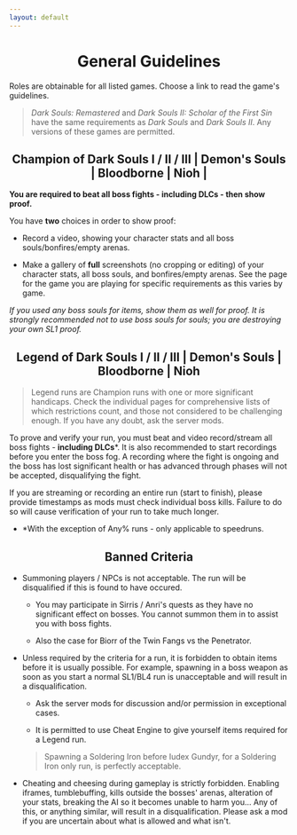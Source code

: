 ```yaml
---
layout: default
---
```


<h1 style="text-align: center;"> General Guidelines </h1>

 Roles are obtainable for all listed games. Choose a link to read the game's guidelines.
 
>_Dark Souls: Remastered_ and _Dark Souls II: Scholar of the First Sin_ have the same requirements as _Dark Souls_ and _Dark Souls II_. Any versions of these games are permitted.


<h2 style="text-align: center;"> Champion of Dark Souls I / II / III | Demon's Souls | Bloodborne | Nioh | </h2>

**You are required to beat all boss fights - including DLCs - then show proof.**

You have **two** choices in order to show proof:

* Record a video, showing your character stats and all boss souls/bonfires/empty arenas.

* Make a gallery of **full** screenshots (no cropping or editing) of your character stats, all boss souls, and bonfires/empty arenas. See the page for the game you are playing for specific requirements as this varies by game.

_If you used any boss souls for items, show them as well for proof. It is strongly recommended not to use boss souls for souls; you are destroying your own SL1 proof._

<h2 style="text-align: center;"> Legend of Dark Souls I / II / III | Demon's Souls | Bloodborne | Nioh  </h2>

> Legend runs are Champion runs with one or more significant handicaps. Check the individual pages for comprehensive lists of which restrictions count, and those not considered to be challenging enough. If you have any doubt, ask the server mods.

To prove and verify your run, you must beat and video record/stream all boss fights - **including DLCs***. It is also recommended to start recordings before you enter the boss fog. A recording where the fight is ongoing and the boss has lost significant health or has advanced through phases will not be accepted, disqualifying the fight.

If you are streaming or recording an entire run (start to finish), please provide timestamps as mods must check individual boss kills. Failure to do so will cause verification of your run to take much longer.


- *With the exception of Any% runs - only applicable to speedruns.




<h2 style="text-align: center;"> Banned Criteria</h2>

- Summoning players / NPCs is not acceptable. The run will be disqualified if this is found to have occured. 
  
  - You may participate in Sirris / Anri's quests as they have no significant effect on bosses. You cannot summon them in to assist you with boss fights.
  
  - Also the case for Biorr of the Twin Fangs vs the Penetrator.

- Unless required by the criteria for a run, it is forbidden to obtain items before it is usually possible. For example, spawning in a boss weapon as soon as you start a normal SL1/BL4 run is unacceptable and will result in a disqualification.
     
	 - Ask the server mods for discussion and/or permission in exceptional cases.
     
	 - It is permitted to use Cheat Engine to give yourself items required for a Legend run. 
	 > Spawning a Soldering Iron before Iudex Gundyr, for a Soldering Iron only run, is perfectly acceptable.

- Cheating and cheesing during gameplay is strictly forbidden. Enabling iframes, tumblebuffing, kills outside the bosses' arenas, alteration of your stats, breaking the AI so it becomes unable to harm you... Any of this, or anything similar, will result in a disqualification. Please ask a mod if you are uncertain about what is allowed and what isn't.
